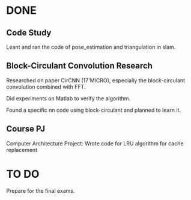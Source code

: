 # DONE 

## Code Study
Leant and ran the code of pose_estimation and triangulation in slam. 

## Block-Circulant Convolution Research
Researched on paper CirCNN (17'MICRO), especially the block-circulant convolution combined with FFT.

Did experiments on Matlab to verify the algorithm.

Found a specific nn code using block-circulant and planned to learn it. 

## Course PJ
Computer Architecture Project: Wrote code for LRU algorithm for cache replacement


# TO DO
Prepare for the final exams.
